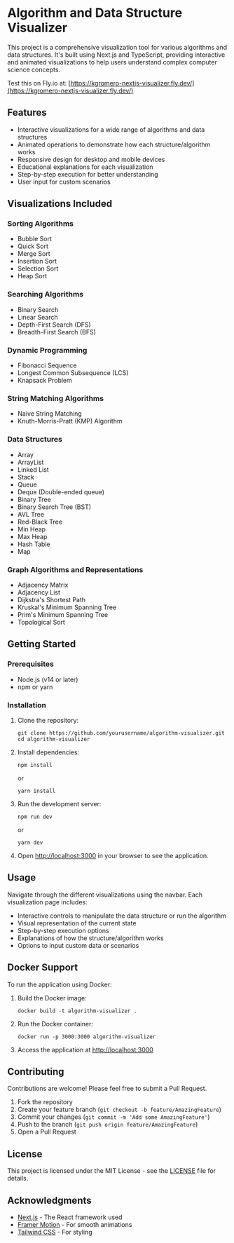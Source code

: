 # Algorithm and Data Structure Visualizer

This project is a comprehensive visualization tool for various algorithms and data structures. It's built using Next.js and TypeScript, providing interactive and animated visualizations to help users understand complex computer science concepts.

Test this on Fly.io at: [https://kgromero-nextjs-visualizer.fly.dev/](https://kgromero-nextjs-visualizer.fly.dev/)

## Features

- Interactive visualizations for a wide range of algorithms and data structures
- Animated operations to demonstrate how each structure/algorithm works
- Responsive design for desktop and mobile devices
- Educational explanations for each visualization
- Step-by-step execution for better understanding
- User input for custom scenarios

## Visualizations Included

### Sorting Algorithms
- Bubble Sort
- Quick Sort
- Merge Sort
- Insertion Sort
- Selection Sort
- Heap Sort

### Searching Algorithms
- Binary Search
- Linear Search
- Depth-First Search (DFS)
- Breadth-First Search (BFS)

### Dynamic Programming
- Fibonacci Sequence
- Longest Common Subsequence (LCS)
- Knapsack Problem

### String Matching Algorithms
- Naive String Matching
- Knuth-Morris-Pratt (KMP) Algorithm

### Data Structures
- Array
- ArrayList
- Linked List
- Stack
- Queue
- Deque (Double-ended queue)
- Binary Tree
- Binary Search Tree (BST)
- AVL Tree
- Red-Black Tree
- Min Heap
- Max Heap
- Hash Table
- Map

### Graph Algorithms and Representations
- Adjacency Matrix
- Adjacency List
- Dijkstra's Shortest Path
- Kruskal's Minimum Spanning Tree
- Prim's Minimum Spanning Tree
- Topological Sort

## Getting Started

### Prerequisites

- Node.js (v14 or later)
- npm or yarn

### Installation

1. Clone the repository:
   ```
   git clone https://github.com/yourusername/algorithm-visualizer.git
   cd algorithm-visualizer
   ```

2. Install dependencies:
   ```
   npm install
   ```
   or
   ```
   yarn install
   ```

3. Run the development server:
   ```
   npm run dev
   ```
   or
   ```
   yarn dev
   ```

4. Open [http://localhost:3000](http://localhost:3000) in your browser to see the application.

## Usage

Navigate through the different visualizations using the navbar. Each visualization page includes:

- Interactive controls to manipulate the data structure or run the algorithm
- Visual representation of the current state
- Step-by-step execution options
- Explanations of how the structure/algorithm works
- Options to input custom data or scenarios

## Docker Support

To run the application using Docker:

1. Build the Docker image:
   ```
   docker build -t algorithm-visualizer .
   ```

2. Run the Docker container:
   ```
   docker run -p 3000:3000 algorithm-visualizer
   ```

3. Access the application at [http://localhost:3000](http://localhost:3000)

## Contributing

Contributions are welcome! Please feel free to submit a Pull Request.

1. Fork the repository
2. Create your feature branch (`git checkout -b feature/AmazingFeature`)
3. Commit your changes (`git commit -m 'Add some AmazingFeature'`)
4. Push to the branch (`git push origin feature/AmazingFeature`)
5. Open a Pull Request

## License

This project is licensed under the MIT License - see the [LICENSE](LICENSE) file for details.

## Acknowledgments

- [Next.js](https://nextjs.org/) - The React framework used
- [Framer Motion](https://www.framer.com/motion/) - For smooth animations
- [Tailwind CSS](https://tailwindcss.com/) - For styling
